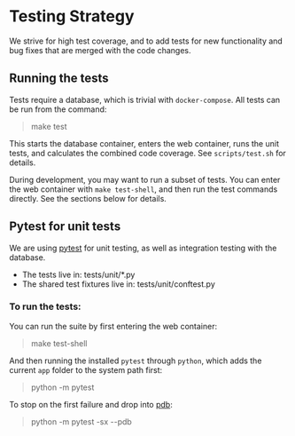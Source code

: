 # Testing Strategy

We strive for high test coverage, and to add tests for new functionality and
bug fixes that are merged with the code changes.

## Running the tests

Tests require a database, which is trivial with ``docker-compose``.
All tests can be run from the command:

> make test

This starts the database container, enters the web container, runs the unit
tests, and calculates the combined code coverage. See
``scripts/test.sh`` for details.

During development, you may want to run a subset of tests. You can enter the
web container with ``make test-shell``, and then run the test commands directly.
See the sections below for details.

## Pytest for unit tests

We are using [pytest][pytest] for unit testing, as well as integration testing
with the database.

- The tests live in: tests/unit/*.py
- The shared test fixtures live in: tests/unit/conftest.py

[pytest]: <https://docs.pytest.org/en/stable/> "pytest documentation"

### To run the tests:
You can run the suite by first entering the web container:
> make test-shell

And then running the installed ``pytest`` through ``python``, which adds the
current ``app`` folder to the system path first:
> python -m pytest

To stop on the first failure and drop into [pdb][pdb]:
> python -m pytest -sx --pdb

[pdb]: <https://docs.python.org/3/library/pdb.html> "pdb - The Python Debugger"
